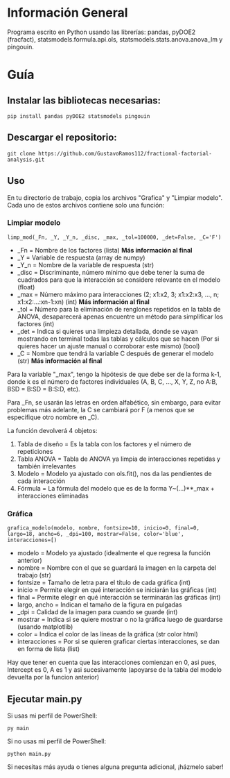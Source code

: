 # Información General

Programa escrito en Python usando las librerías: pandas, pyDOE2 (fracfact), statsmodels.formula.api.ols, statsmodels.stats.anova.anova_lm y pingouin.

# Guía

## Instalar las bibliotecas necesarias:
```
pip install pandas pyDOE2 statsmodels pingouin
```

## Descargar el repositorio:
```
git clone https://github.com/GustavoRamos112/fractional-factorial-analysis.git
```

## Uso

En tu directorio de trabajo, copia los archivos "Grafica" y "Limpiar modelo". Cada uno de estos archivos contiene solo una función:

### Limpiar modelo

```
limp_mod(_Fn, _Y, _Y_n, _disc, _max, _tol=100000, _det=False, _C='F')
```

- _Fn = Nombre de los factores (lista) **Más información al final**
- _Y = Variable de respuesta (array de numpy)
- _Y_n = Nombre de la variable de respuesta (str)
- _disc = Discriminante, número mínimo que debe tener la suma de cuadrados para que la interacción se considere relevante en el modelo (float)
- _max = Número máximo para interacciones (2; x1:x2, 3; x1:x2:x3, ..., n; x1:x2:...:xn-1:xn) (int) **Más información al final**
- _tol = Número para la eliminación de renglones repetidos en la tabla de ANOVA, desaparecerá apenas encuentre un método para simplificar los factores (int)
- _det = Indica si quieres una limpieza detallada, donde se vayan mostrando en terminal todas las tablas y cálculos que se hacen (Por si quieres hacer un ajuste manual o corroborar este mismo) (bool)
- _C = Nombre que tendrá la variable C después de generar el modelo (str) **Más información al final**

Para la variable "_max", tengo la hipótesis de que debe ser de la forma k-1, donde k es el número de factores individuales (A, B, C, ..., X, Y, Z, no A:B, BSD = B:SD = B:S:D, etc).

Para _Fn, se usarán las letras en orden alfabético, sin embargo, para evitar problemas más adelante, la C se cambiará por F (a menos que se especifique otro nombre en _C).

La función devolverá 4 objetos:
1. Tabla de diseño = Es la tabla con los factores y el número de repeticiones
2. Tabla ANOVA = Tabla de ANOVA ya limpia de interacciones repetidas y también irrelevantes
3. Modelo = Modelo ya ajustado con ols.fit(), nos da las pendientes de cada interacción
4. Fórmula = La fórmula del modelo que es de la forma Y~(...)**_max + interacciones eliminadas

### Gráfica

```
grafica_modelo(modelo, nombre, fontsize=10, inicio=0, final=0, largo=18, ancho=6, _dpi=100, mostrar=False, color='blue', interacciones=[)
```

- modelo = Modelo ya ajustado (idealmente el que regresa la función anterior)
- nombre = Nombre con el que se guardará la imagen en la carpeta del trabajo (str)
- fontsize = Tamaño de letra para el título de cada gráfica (int)
- inicio = Permite elegir en qué interacción se iniciarán las gráficas (int)
- final = Permite elegir en qué interacción se terminarán las gráficas (int)
- largo, ancho = Indican el tamaño de la figura en pulgadas
- _dpi = Calidad de la imagen para cuando se guarde (int)
- mostrar = Indica si se quiere mostrar o no la gráfica luego de guardarse (usando matplotlib)
- color = Indica el color de las líneas de la gráfica (str color html)
- interacciones = Por si se quieren graficar ciertas interacciones, se dan en forma de lista (list)

Hay que tener en cuenta que las interacciones comienzan en 0, asi pues, Intercept es 0, A es 1 y asi sucesivamente (apoyarse de la tabla del modelo devuelta por la funcion anterior)

## Ejecutar main.py

Si usas mi perfil de PowerShell:
```
py main
```
Si no usas mi perfil de PowerShell:
```
python main.py
```

Si necesitas más ayuda o tienes alguna pregunta adicional, ¡házmelo saber!
